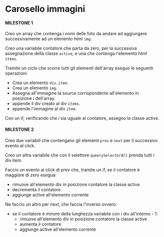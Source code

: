 # Carosello immagini

#### MILESTONE 1

Creo un array che contenga i nomi delle foto da andare ad aggiungere successivamente ad un elemento html `img`.

Creo una variabile contatore che parta da zero, per la successiva assegnazione della classe `active`, e una che contenga l'elemento html `items`. 

Tramite un ciclo che scorre tutti gli elementi dell'array eseguo le seguenti operazioni:

- Crea un elemento `div.item`.
- Crea un elemento `img`.
- Assegna all'immagine la source corrispondente all'elemento in posizione *i* dell'array.
- appende il div creato al div `items`.
- appende l'immagine al div `item`.

Con un if, verificando che *i* sia uguale al contatore, assegno la classe active.

#### MILESTONE 2

Creo due variabili che contengano gli elementi `prev` e `next` per il successivo evento al click.

Creo un altra variabile che con il selettore `queerySelectorAll` prenda tutti i div item.

Faccio un evento al click di prev che, tramite un if, se il contatore è maggiore di zero esegua:

- rimuove all'elemento div in posizione contatore la classe active
- decrementa il contatore
- aggiunge active all'elemento corrente

Ne faccio un altro per next, che faccia l'inverso ovvero:

- se il contatore è minore della lunghezza variabile con i div all'interno - 1:
    -  rimuove all'elemento div in posizione contatore la classe active
    - aumenta il contatore
    - aggiunge active all'elemento corrente

